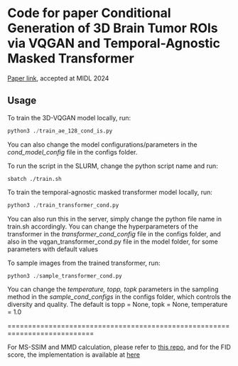 # Code for paper Conditional Generation of 3D Brain Tumor ROIs via VQGAN and Temporal-Agnostic Masked Transformer

[Paper link](https://openreview.net/forum?id=LLoSHPorlM), accepted at MIDL 2024

## Usage

To train the 3D-VQGAN model locally, run:
```python
python3 ./train_ae_128_cond_is.py
```
You can also change the model configurations/parameters in the *cond_model_config* file in the configs folder.

To run the script in the SLURM, change the python script name and run:
```shell
sbatch ./train.sh
```
To train the temporal-agnostic masked transformer model locally, run:
```python
python3 ./train_transformer_cond.py
```
You can also run this in the server, simply change the python file name in train.sh accordingly.
You can change the hyperparameters of the transformer in the *transformer_cond_config* file in the configs folder, and also in the vqgan_transformer_cond.py file in the model folder, for some parameters with default values

To sample images from the trained transformer, run: 
```python
python3 ./sample_transformer_cond.py
```
You can change the *temperature, topp, topk* parameters in the sampling method in the *sample_cond_configs* in the configs folder, which controls the diversity and quality. The default is topp = None, topk = None, temperature = 1.0

===========================================================================

For MS-SSIM and MMD calculation, please refer to [this repo](https://github.com/cyclomon/3dbraingen), and for the FID score, the implementation is available at [here](https://github.com/mseitzer/pytorch-fid)
